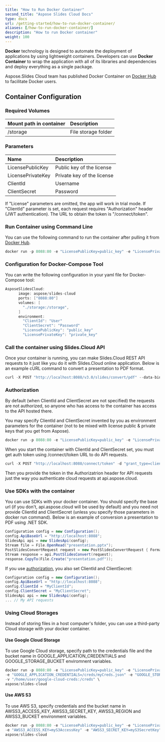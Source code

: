 ```yaml
---
title: "How to Run Docker Container"
second_title: "Aspose Slides Cloud Docs"
type: docs
url: /getting-started/how-to-run-docker-container/
aliases: [/how-to-run-docker-container/]
description: "How to run Docker container"
weight: 100
---
```


**Docker** technology is designed to automate the deployment of applications by using lightweight containers. 
Developers can use **Docker Container** to wrap the application with all of its libraries and dependencies and deploy everything as a single package.

Aspose.Slides Cloud team has published Docker Container on [Docker Hub](https://hub.docker.com/r/aspose/slides-cloud) to facilitate Docker users.

## Container Configuration

### Required Volumes

|Mount path in container|Description|
| :- | :- |
|/storage|File storage folder|

### Parameters

|Name|Description|
| :- | :- |
|LicensePublicKey|Public key of the license|
|LicensePrivateKey|Private key of the license|
|ClientId|Username|
|ClientSecret|Password|

If "License" parameters are omitted, the app will work in trial mode. If "ClientId" parameter is set, each request requires "Authorization" header (JWT authentication). 
The URL to obtain the token is "/connect/token".

### Run Container using Command Line

You can use the following command to run the container after pulling it from [Docker Hub](https://href.li/?https://hub.docker.com/r/aspose/slides-cloud).

```JAVA
docker run -p 8088:80 -e "LicensePublicKey=public_key" -e "LicensePrivateKey=private_key" -v "/data:/storage" aspose/slides-cloud
```

### Configuration for Docker-Compose Tool

You can write the following configuration in your yaml file for Docker-Compose tool:

```JAVA
AsposeSlidesCloud:
      image: aspose/slides-cloud
      ports: ["8088:80"]
      volumes: [
        "./storage:/storage",
      ]
      environment:
        "ClientId": "User"
        "ClientSecret": "Password"
        "LicensePublicKey": "public_key"
        "LicensePrivateKey": "private_key"
```

### Call the container using Slides.Cloud API

Once your container is running, you can make Slides.Cloud REST API requests to it just like you do it with Slides.Cloud online application.
Below is an example cURL command to convert a presentation to PDF format.

```JAVA
curl -X POST "http://localhost:8088/v3.0/slides/convert/pdf" --data-binary "@presentation.pptx" -H "Content-Type: application/octet-stream" -o "presentation.pdf"
```

### Authorization

By default (when ClientId and ClientSecret are not specified) the requests are not authorized, so anyone who has access to the container has access to the API hosted there.

You may specify ClientId and ClientSecret invented by you as environment parameters for the container (not to be mixed with license public & private keys that you get from Aspose).

```JAVA
docker run -p 8088:80 -e "LicensePublicKey=public_key" -e "LicensePrivateKey=private_key" -e "ClientId=MyClientId" -e "ClientSecret=MyClientSecret" -v "/data:/storage" aspose/slides-cloud
```

When you start the container with ClientId and ClientSecret set, you must get auth token using /connect/token URL to do API requests.

```JAVA
curl -X POST "http://localhost:8088/connect/token" -d "grant_type=client_credentials&client_id=MyClientId&client_secret=MyClientSecret"
```

Then you provide the token in the Authorizatrion header for API requests just the way you authenticate cloud requests at api.aspose.cloud.

### Use SDKs with the container

You can use SDKs with your docker container. You should specify the base url (if you don't, api.aspose.cloud will be used by default) and you need not provide ClientId and ClientSecret (unless you specify those parameters in docker run command).
Below is an example of conversion a presentation to PDF using .NET SDK.

```csharp
Configuration config = new Configuration();
config.ApiBaseUrl = "http://localhost:8088";
SlidesApi api = new SlidesApi(config);
Stream file = File.OpenRead("presentation.pptx");
PostSlidesConvertRequest request = new PostSlidesConvertRequest { Format = ExportFormat.Pdf, Document = file };
Stream response = api.PostSlidesConvert(request);
response.CopyTo(File.Create("presentation.pdf"));
```

If you use [authorization](#authorization), you also set ClientId and ClientSecret:

```csharp
Configuration config = new Configuration();
config.ApiBaseUrl = "http://localhost:8088";
config.ClientId = "MyClientId";
config.ClientSecret = "MyClientSecret";
SlidesApi api = new SlidesApi(config);
... // My API requests
```

### Using Cloud Storages

Instead of storing files in a host computer's folder, you can use a third-party Cloud storage with your docker container.

#### Use Google Cloud Storage

To use Google Cloud storage, specify path to the credentials file and the bucket name in GOOGLE_APPLICATION_CREDENTIALS and GOOGLE_STORAGE_BUCKET enviromnent variables.

```JAVA
docker run -p 8088:80 -e "LicensePublicKey=public_key" -e "LicensePrivateKey=private_key" \
-e "GOOGLE_APPLICATION_CREDENTIALS=/creds/myCreds.json" -e "GOOGLE_STORAGE_BUCKET=myBucket" \
-v "/home/user/google-cloud-creds:/creds" \
aspose/slides-cloud
```

#### Use AWS S3

To use AWS S3, specify credentials and the bucket name in AWSS3_ACCESS_KEY, AWSS3_SECRET_KEY, AWSS3_REGION and AWSS3_BUCKET environment variables.

```JAVA
docker run -p 8088:80 -e "LicensePublicKey=public_key" -e "LicensePrivateKey=private_key" \
-e "AWSS3_ACCESS_KEY=myS3AccessKey" -e "AWSS3_SECRET_KEY=myS3SecretKey" -e "AWSS3_REGION=us-east-2" -e "AWSS3_BUCKET=myBucket" \
aspose/slides-cloud
```
